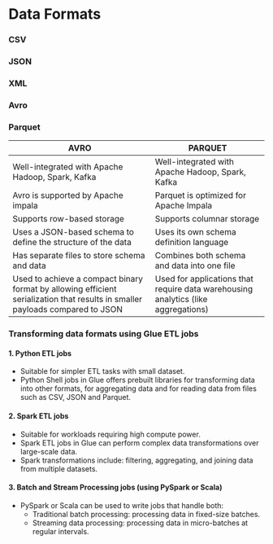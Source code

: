 # Data Formats

### CSV

### JSON

### XML

### Avro

### Parquet


| AVRO                                                                                                                          | PARQUET                                                                           |
| ----------------------------------------------------------------------------------------------------------------------------- | --------------------------------------------------------------------------------- |
| Well-integrated with Apache Hadoop, Spark, Kafka                                                                              | Well-integrated with Apache Hadoop, Spark, Kafka                                  |
| Avro is supported by Apache impala                                                                                            | Parquet is optimized for Apache Impala                                            |
| Supports row-based storage                                                                                                    | Supports columnar storage                                                         |
| Uses a JSON-based schema to define the structure of the data                                                                  | Uses its own schema definition language                                           |
| Has separate files to store schema and data                                                                                   | Combines both schema and data into one file                                       |
| Used to achieve a compact binary format by allowing efficient serialization that results in smaller payloads compared to JSON | Used for applications that require data warehousing analytics (like aggregations) |

### Transforming data formats using Glue ETL jobs
#### 1. Python ETL jobs
* Suitable for simpler ETL tasks with small dataset. 
* Python Shell jobs in Glue offers prebuilt libraries for transforming data into other formats, for aggregating data and for reading data from files such as CSV, JSON and Parquet.
#### 2. Spark ETL jobs
* Suitable for workloads requiring high compute power. 
* Spark ETL jobs in Glue can perform complex data transformations over large-scale data. 
* Spark transformations include: filtering, aggregating, and joining data from multiple datasets. 
#### 3. Batch and Stream Processing jobs (using PySpark or Scala)
* PySpark or Scala can be used to write jobs that handle both:
	* Traditional batch processing: processing data in fixed-size batches. 
	* Streaming data processing: processing data in micro-batches at regular intervals. 

